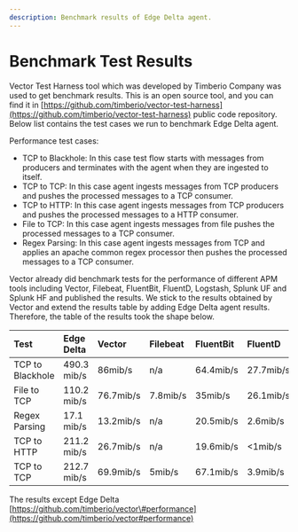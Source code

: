 ```yaml
---
description: Benchmark results of Edge Delta agent.
---
```


# Benchmark Test Results

Vector Test Harness tool which was developed by Timberio Company was used to get benchmark results. This is an open source tool, and you can find it in [https://github.com/timberio/vector-test-harness](https://github.com/timberio/vector-test-harness) public code repository. Below list contains the test cases we run to benchmark Edge Delta agent.

Performance test cases:

* TCP to Blackhole: In this case test flow starts with messages from producers and terminates with the agent when they are ingested to itself.
* TCP to TCP: In this case agent ingests messages from TCP producers and pushes the processed messages to a TCP consumer.
* TCP to HTTP: In this case agent ingests messages from TCP producers and pushes the processed messages to a HTTP consumer.
* File to TCP: In this case agent ingests messages from file pushes the processed messages to a TCP consumer.
* Regex Parsing: In this case agent ingests messages from TCP and applies an apache common regex processor then pushes the processed messages to a TCP consumer.

Vector already did benchmark tests for the performance of different APM tools including Vector, Filebeat, FluentBit, FluentD, Logstash, Splunk UF and Splunk HF and published the results. We stick to the results obtained by Vector and extend the results table by adding Edge Delta agent results. Therefore, the table of the results took the shape below.

| Test | Edge Delta | Vector | Filebeat | FluentBit | FluentD | Logstash | SplunkUF | SplunkHF |
| :--- | :--- | :--- | :--- | :--- | :--- | :--- | :--- | :--- |
| TCP to Blackhole | 490.3 mib/s | 86mib/s | n/a | 64.4mib/s | 27.7mib/s | 40.6mib/s | n/a | n/a |
| File to TCP | 110.2 mib/s | 76.7mib/s | 7.8mib/s | 35mib/s | 26.1mib/s | 3.1mib/s | 40.1mib/s | 39mib/s |
| Regex Parsing | 17.1 mib/s | 13.2mib/s | n/a | 20.5mib/s | 2.6mib/s | 4.6mib/s | n/a | 7.8mib/s |
| TCP to HTTP | 211.2 mib/s | 26.7mib/s | n/a | 19.6mib/s | &lt;1mib/s | 2.7mib/s | n/a | n/a |
| TCP to TCP | 212.7 mib/s | 69.9mib/s | 5mib/s | 67.1mib/s | 3.9mib/s | 10mib/s | 70.4mib/s | 7.6mib/s |

The results except Edge Delta [https://github.com/timberio/vector\#performance](https://github.com/timberio/vector#performance)

